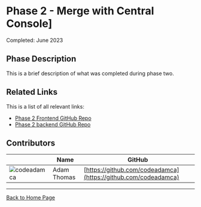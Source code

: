 # Phase 2 - Merge with Central Console]

Completed: June 2023

## Phase Description

This is a brief description of what was completed during phase two. 

## Related Links

This is a list of all relevant links:

- [Phase 2 Frontend GitHub Repo](https://github.com/BrickMMO/template-about-markdown)
- [Phase 2 backend GitHub Repo](https://github.com/BrickMMO/template-about-markdown)

## Contributors

| | Name | GitHub |
| - | - | - | 
| ![codeadamca](https://avatars.githubusercontent.com/u/12630767?s=40) | Adam Thomas | [https://github.com/codeadamca](https://github.com/codeadamca) |

***

[Back to Home Page](/template-about-markdown/)
